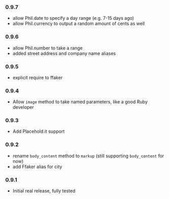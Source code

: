 ### 0.9.7

* allow Phil.date to specify a day range (e.g. 7-15 days ago)
* allow Phil.currency to output a random amount of cents as well

### 0.9.6

* allow Phil.number to take a range
* added street address and company name aliases

### 0.9.5

* explicit require to ffaker

### 0.9.4

* Allow `image` method to take named parameters, like a good Ruby developer

### 0.9.3

* Add Placehold.it support

### 0.9.2

* rename `body_content` method to `markup` (still supporting `body_content` for now)
* add Ffaker alias for city

### 0.9.1

* Initial real release, fully tested
